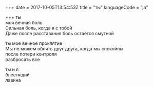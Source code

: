 +++
date = 2017-10-05T13:54:53Z
title = "ты"
languageCode = "ja"
 
+++ 
ты   
моя вечная боль   
Сильная боль, когда я с тобой   
Даже после расставания боль остаётся смутной   
   
ты мое вечное проклятие   
Мы не можем обнять друг друга, когда мы спокойны   
после потери контроля   
разбросать все   
   
ты и я     
блестящий   
лавина  